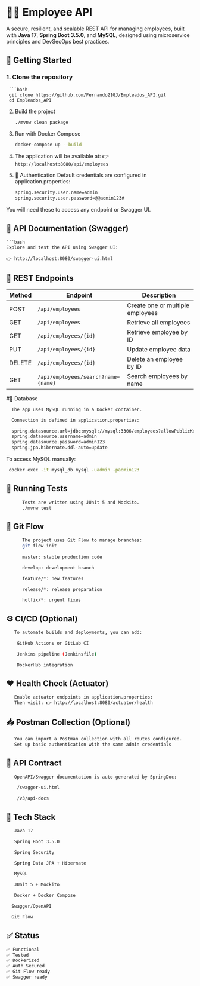 
# 👨‍💼 Employee API

A secure, resilient, and scalable REST API for managing employees, built with **Java 17**, **Spring Boot 3.5.0**, and **MySQL**, designed using microservice principles and DevSecOps best practices.

## 🚀 Getting Started

### 1. Clone the repository
     ```bash
     git clone https://github.com/Fernando21GJ/Empleados_API.git
     cd Empleados_API

2. Build the project
   ```bash
   ./mvnw clean package
   ```

3. Run with Docker Compose
   ```bash
   docker-compose up --build
   ```
4. The application will be available at: 👉 `http://localhost:8080/api/employees`
5. 🔐 Authentication
   Default credentials are configured in application.properties:
      ```bash
   spring.security.user.name=admin
   spring.security.user.password=@@admin123#

   ```
You will need these to access any endpoint or Swagger UI.

## 📘 API Documentation (Swagger)
    ```bash
    Explore and test the API using Swagger UI:

    👉 http://localhost:8080/swagger-ui.html

## 🔗 REST Endpoints

| Method | Endpoint                            | Description                      |
| ------ | ----------------------------------- | -------------------------------- |
| POST   | `/api/employees`                    | Create one or multiple employees |
| GET    | `/api/employees`                    | Retrieve all employees           |
| GET    | `/api/employees/{id}`               | Retrieve employee by ID          |
| PUT    | `/api/employees/{id}`               | Update employee data             |
| DELETE | `/api/employees/{id}`               | Delete an employee by ID         |
| GET    | `/api/employees/search?name={name}` | Search employees by name         |

#🐬 Database

   ```bash
     The app uses MySQL running in a Docker container.

     Connection is defined in application.properties:

     spring.datasource.url=jdbc:mysql://mysql:3306/employees?allowPublicKeyRetrieval=true&useSSL=false
     spring.datasource.username=admin
     spring.datasource.password=admin123
     spring.jpa.hibernate.ddl-auto=update
```
To access MySQL manually:
   ```bash
    docker exec -it mysql_db mysql -uadmin -padmin123

   ```
## 🧪 Running Tests
```bash
      Tests are written using JUnit 5 and Mockito.
      ./mvnw test
 ```
## 🧭 Git Flow
```bash
      The project uses Git Flow to manage branches:
      git flow init
      
      master: stable production code

      develop: development branch

      feature/*: new features

      release/*: release preparation

      hotfix/*: urgent fixes
 ```
## ⚙️ CI/CD (Optional)
```bash
   To automate builds and deployments, you can add:

    GitHub Actions or GitLab CI

    Jenkins pipeline (Jenkinsfile)

    DockerHub integration
 ```

## ❤️ Health Check (Actuator)
```bash
   Enable actuator endpoints in application.properties:
   Then visit: 👉 http://localhost:8080/actuator/health
 ```
## 📥  Postman Collection (Optional)
```bash
   You can import a Postman collection with all routes configured.
   Set up basic authentication with the same admin credentials
 ```
## 📄 API Contract
```bash
   OpenAPI/Swagger documentation is auto-generated by SpringDoc:

    /swagger-ui.html

    /v3/api-docs
 ```
## 🧩 Tech Stack
```bash
   Java 17

   Spring Boot 3.5.0

   Spring Security

   Spring Data JPA + Hibernate

   MySQL

   JUnit 5 + Mockito

   Docker + Docker Compose

  Swagger/OpenAPI

  Git Flow
 ```

## ✅ Status
```bash
✅ Functional
✅ Tested
✅ Dockerized
✅ Auth Secured
✅ Git Flow ready
✅ Swagger ready
 ```
